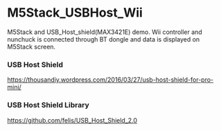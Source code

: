 # M5Stack_USBHost_Wii

M5Stack and USB_Host_shield(MAX3421E) demo.
Wii controller and nunchuck is connected through BT dongle and data is displayed on M5Stack screen.

### USB Host Shield
https://thousandiy.wordpress.com/2016/03/27/usb-host-shield-for-pro-mini/

### USB Host Shield Library
https://github.com/felis/USB_Host_Shield_2.0
